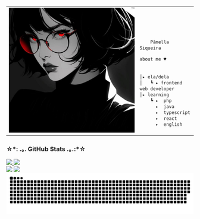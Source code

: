
<table>
    <tr>
        <td style="width: 30%;">
            <img src="img/icon.jpg" style="width:100%; border: none;"/>
        </td>
        <td style="width: 10%; vertical-align: middle;">
            <p style="font-family: monospace; font-size: 80px;">
                
        Pâmella Siqueira
    
</p>                                                                  
        
    about me ♥︎

    
    │▸ ela/dela
    │   ┗ ▸ frontend web developer                                              
    │▸ learning
        ┗ ▸  php
          ▸  java
          ▸  typescript
          ▸  react
          ▸  english
                                              
</p>

</tr>
</table>
<div>
  <h3> ☆*: .｡. GitHub Stats .｡.:*☆ </h3>
  <a href="https://www.linkedin.com/in/pamellasiq/">
  <img height="160" src="https://github-readme-stats.vercel.app/api?username=pamellasiq&show_icons=true&theme=dark"/>
  <img height="160" src="https://github-readme-stats.vercel.app/api/top-langs/?username=pamellasiq&layout=compact&theme=dark"/>
  <br/>
<a href = "mailto:contatopamellasiqueira@gmail.com"><img src="https://img.shields.io/badge/Gmail-D14836?style=for-the-badge&logo=gmail&logoColor=white" target="_blank"></a>
  <a href="https://www.linkedin.com/in/pamellasiq" target="_blank"><img src="https://img.shields.io/badge/-LinkedIn-0077B5?style=for-the-badge&logo=linkedin&logoColor=white" target="_blank"></a> 
</div>
    
<picture align="center">
  <source media="(prefers-color-scheme: light)" srcset="https://raw.githubusercontent.com/pamellasiq/pamellasiq/output/github-contribution-grid-snake-light.svg">
  <img align="center" alt="github contribution grid snake animation" src="https://raw.githubusercontent.com/pamellasiq/pamellasiq/output/github-contribution-grid-snake.svg">
</picture>




